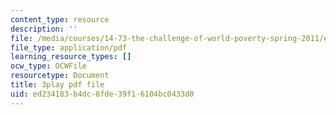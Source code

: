 ```yaml
---
content_type: resource
description: ''
file: /media/courses/14-73-the-challenge-of-world-poverty-spring-2011/ed234183b4dc8fde39f16104bc0433d0_b0VOqHiq5zU.pdf
file_type: application/pdf
learning_resource_types: []
ocw_type: OCWFile
resourcetype: Document
title: 3play pdf file
uid: ed234183-b4dc-8fde-39f1-6104bc0433d0
---
```


